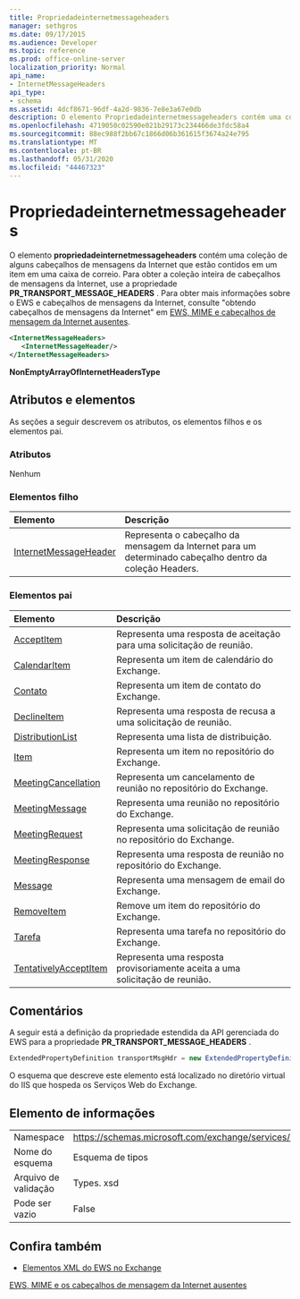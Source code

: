 ```yaml
---
title: Propriedadeinternetmessageheaders
manager: sethgros
ms.date: 09/17/2015
ms.audience: Developer
ms.topic: reference
ms.prod: office-online-server
localization_priority: Normal
api_name:
- InternetMessageHeaders
api_type:
- schema
ms.assetid: 4dcf8671-96df-4a2d-9836-7e8e3a67e0db
description: O elemento Propriedadeinternetmessageheaders contém uma coleção de alguns cabeçalhos de mensagens da Internet que estão contidos em um item em uma caixa de correio. Para obter a coleção inteira de cabeçalhos de mensagens da Internet, use a propriedade PR_TRANSPORT_MESSAGE_HEADERS. Para obter mais informações sobre o EWS e cabeçalhos de mensagens da Internet, Consulteobter Internet Message cabeçalhos no EWS, MIME e os cabeçalhos de mensagem da Internet ausentes.
ms.openlocfilehash: 4719050c02590e021b29173c234466de3fdc58a4
ms.sourcegitcommit: 88ec988f2bb67c1866d06b361615f3674a24e795
ms.translationtype: MT
ms.contentlocale: pt-BR
ms.lasthandoff: 05/31/2020
ms.locfileid: "44467323"
---
```

# <a name="internetmessageheaders"></a>Propriedadeinternetmessageheaders

O elemento **propriedadeinternetmessageheaders** contém uma coleção de alguns cabeçalhos de mensagens da Internet que estão contidos em um item em uma caixa de correio. Para obter a coleção inteira de cabeçalhos de mensagens da Internet, use a propriedade **PR_TRANSPORT_MESSAGE_HEADERS** . Para obter mais informações sobre o EWS e cabeçalhos de mensagens da Internet, consulte "obtendo cabeçalhos de mensagens da Internet" em [EWS, MIME e cabeçalhos de mensagem da Internet ausentes](https://msdn.microsoft.com/library/exchange/hh545614%28v=exchg.140%29.aspx).
  
```XML
<InternetMessageHeaders>
   <InternetMessageHeader/>
</InternetMessageHeaders>
```

 **NonEmptyArrayOfInternetHeadersType**
## <a name="attributes-and-elements"></a>Atributos e elementos

As seções a seguir descrevem os atributos, os elementos filhos e os elementos pai.
  
### <a name="attributes"></a>Atributos

Nenhum
  
### <a name="child-elements"></a>Elementos filho

|**Elemento**|**Descrição**|
|:-----|:-----|
|[InternetMessageHeader](internetmessageheader.md) <br/> |Representa o cabeçalho da mensagem da Internet para um determinado cabeçalho dentro da coleção Headers.  <br/> |
   
### <a name="parent-elements"></a>Elementos pai

|**Elemento**|**Descrição**|
|:-----|:-----|
|[AcceptItem](acceptitem.md) <br/> |Representa uma resposta de aceitação para uma solicitação de reunião.  <br/> |
|[CalendarItem](calendaritem.md) <br/> |Representa um item de calendário do Exchange.  <br/> |
|[Contato](contact.md) <br/> |Representa um item de contato do Exchange.  <br/> |
|[DeclineItem](declineitem.md) <br/> |Representa uma resposta de recusa a uma solicitação de reunião.  <br/> |
|[DistributionList](distributionlist.md) <br/> |Representa uma lista de distribuição.  <br/> |
|[Item](item.md) <br/> |Representa um item no repositório do Exchange.  <br/> |
|[MeetingCancellation](meetingcancellation.md) <br/> |Representa um cancelamento de reunião no repositório do Exchange.  <br/> |
|[MeetingMessage](meetingmessage.md) <br/> |Representa uma reunião no repositório do Exchange.  <br/> |
|[MeetingRequest](meetingrequest.md) <br/> |Representa uma solicitação de reunião no repositório do Exchange.  <br/> |
|[MeetingResponse](meetingresponse.md) <br/> |Representa uma resposta de reunião no repositório do Exchange.  <br/> |
|[Message](message-ex15websvcsotherref.md) <br/> |Representa uma mensagem de email do Exchange.  <br/> |
|[RemoveItem](removeitem.md) <br/> |Remove um item do repositório do Exchange.  <br/> |
|[Tarefa](task.md) <br/> |Representa uma tarefa no repositório do Exchange.  <br/> |
|[TentativelyAcceptItem](tentativelyacceptitem.md) <br/> |Representa uma resposta provisoriamente aceita a uma solicitação de reunião.  <br/> |
   
## <a name="remarks"></a>Comentários

A seguir está a definição da propriedade estendida da API gerenciada do EWS para a propriedade **PR_TRANSPORT_MESSAGE_HEADERS** . 
  
```cs
ExtendedPropertyDefinition transportMsgHdr = new ExtendedPropertyDefinition(0x007D, MapiPropertyType.String);
```

O esquema que descreve este elemento está localizado no diretório virtual do IIS que hospeda os Serviços Web do Exchange.
  
## <a name="element-information"></a>Elemento de informações

|||
|:-----|:-----|
|Namespace  <br/> |https://schemas.microsoft.com/exchange/services/2006/types  <br/> |
|Nome do esquema  <br/> |Esquema de tipos  <br/> |
|Arquivo de validação  <br/> |Types. xsd  <br/> |
|Pode ser vazio  <br/> |False  <br/> |
   
## <a name="see-also"></a>Confira também



- [Elementos XML do EWS no Exchange](ews-xml-elements-in-exchange.md)


[EWS, MIME e os cabeçalhos de mensagem da Internet ausentes](https://msdn.microsoft.com/library/exchange/hh545614%28v=exchg.140%29.aspx)

